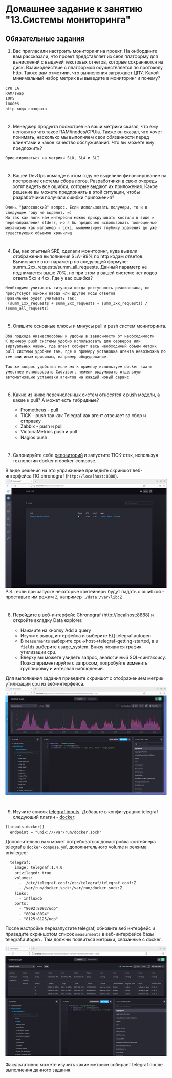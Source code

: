 # Домашнее задание к занятию "13.Системы мониторинга"

## Обязательные задания

1. Вас пригласили настроить мониторинг на проект. На онбординге вам рассказали, что проект представляет из себя 
платформу для вычислений с выдачей текстовых отчетов, которые сохраняются на диск. Взаимодействие с платформой 
осуществляется по протоколу http. Также вам отметили, что вычисления загружают ЦПУ. Какой минимальный набор метрик вы
выведите в мониторинг и почему?
```
CPU LA
RAM/swap
IOPS
inodes
http коды возврата
```

#
2. Менеджер продукта посмотрев на ваши метрики сказал, что ему непонятно что такое RAM/inodes/CPUla. Также он сказал, 
что хочет понимать, насколько мы выполняем свои обязанности перед клиентами и какое качество обслуживания. Что вы 
можете ему предложить?
```
Ориентироваться на метрики SLO, SLA и SLI

```

#
3. Вашей DevOps команде в этом году не выделили финансирование на построение системы сбора логов. Разработчики в свою 
очередь хотят видеть все ошибки, которые выдают их приложения. Какое решение вы можете предпринять в этой ситуации, 
чтобы разработчики получали ошибки приложения?
```
Очень "филосовский" вопрос. Если использовать полумеры, то и в следующем году не выделят. =)
Но так как логи нам интересны можно прикручивать костыли в виде к перенаправления stderr, но я бы предпочел использовать полноценные механизмы как например - Loki, минимизируя глубину хранения до уже существующих объемов хранилищ.

```

#
4. Вы, как опытный SRE, сделали мониторинг, куда вывели отображения выполнения SLA=99% по http кодам ответов. 
Вычисляете этот параметр по следующей формуле: summ_2xx_requests/summ_all_requests. Данный параметр не поднимается выше 
70%, но при этом в вашей системе нет кодов ответа 5xx и 4xx. Где у вас ошибка?

```
Необходимо учитывать ситуации когда доступность реализована, но присутсвуют ошибки ввода или другие коды ответов
Правильнее будет учитывать так:
 (summ_1xx_requests + summ_2xx_requests + summ_3xx_requests) / (summ_all_requests)
```
#
5. Опишите основные плюсы и минусы pull и push систем мониторинга.
```
Оба подхода жизнеспособны и удобны в зависимости от необходимости
К примеру push системы удобно использовать для серверов или виртуальных машин, где агент собирет весь необходимый объем метрик
pull системы удобнее там, где к примеру установка агента невозможна по тем или иным причинам, например оборудование.

Так же вопрос удобства если мы к примеру используем docker swarm уместнее использовать Cadvisor, нежели выдумывать отдельную автоматизацию установки агентов на каждый новый сервис
```

#
6. Какие из ниже перечисленных систем относятся к push модели, а какие к pull? А может есть гибридные?

    - Prometheus - pull
    - TICK - push так как Telegraf как агент отвечает за сбор и отправку
    - Zabbix - push и pull
    - VictoriaMetrics push и pull
    - Nagios push
#
7. Склонируйте себе [репозиторий](https://github.com/influxdata/sandbox/tree/master) и запустите TICK-стэк, 
используя технологии docker и docker-compose.

В виде решения на это упражнение приведите скриншот веб-интерфейса ПО chronograf (`http://localhost:8888`). 
![описание](https://github.com/MaximovAA/school/blob/main/mon1.jpg)
P.S.: если при запуске некоторые контейнеры будут падать с ошибкой - проставьте им режим `Z`, например
`./data:/var/lib:Z`
#
8. Перейдите в веб-интерфейс Chronograf (http://localhost:8888) и откройте вкладку Data explorer.
        
    - Нажмите на кнопку Add a query
    - Изучите вывод интерфейса и выберите БД telegraf.autogen
    - В `measurments` выберите cpu->host->telegraf-getting-started, а в `fields` выберите usage_system. Внизу появится график утилизации cpu.
    - Вверху вы можете увидеть запрос, аналогичный SQL-синтаксису. Поэкспериментируйте с запросом, попробуйте изменить группировку и интервал наблюдений.

Для выполнения задания приведите скриншот с отображением метрик утилизации cpu из веб-интерфейса.
![описание](https://github.com/MaximovAA/school/blob/main/mon2.jpg)
#
9. Изучите список [telegraf inputs](https://github.com/influxdata/telegraf/tree/master/plugins/inputs). 
Добавьте в конфигурацию telegraf следующий плагин - [docker](https://github.com/influxdata/telegraf/tree/master/plugins/inputs/docker):
```
[[inputs.docker]]
  endpoint = "unix:///var/run/docker.sock"
```

Дополнительно вам может потребоваться донастройка контейнера telegraf в `docker-compose.yml` дополнительного volume и 
режима privileged:
```
  telegraf:
    image: telegraf:1.4.0
    privileged: true
    volumes:
      - ./etc/telegraf.conf:/etc/telegraf/telegraf.conf:Z
      - /var/run/docker.sock:/var/run/docker.sock:Z
    links:
      - influxdb
    ports:
      - "8092:8092/udp"
      - "8094:8094"
      - "8125:8125/udp"
```

После настройке перезапустите telegraf, обновите веб интерфейс и приведите скриншотом список `measurments` в 
веб-интерфейсе базы telegraf.autogen . Там должны появиться метрики, связанные с docker.

![описание](https://github.com/MaximovAA/school/blob/main/mon3.jpg)

Факультативно можете изучить какие метрики собирает telegraf после выполнения данного задания.
